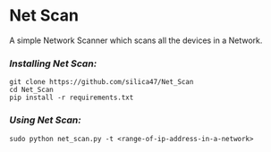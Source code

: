 # Net Scan

A simple Network Scanner which scans all the devices in a Network.

### _Installing Net Scan:_
```
git clone https://github.com/silica47/Net_Scan
cd Net_Scan
pip install -r requirements.txt
```

### _Using Net Scan:_
```
sudo python net_scan.py -t <range-of-ip-address-in-a-network>
```
